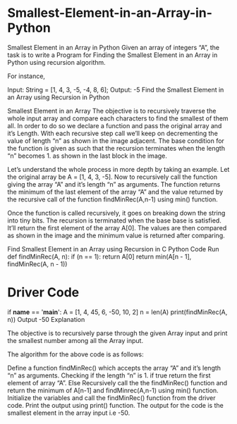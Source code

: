 # Smallest-Element-in-an-Array-in-Python

Smallest Element in an Array in Python
Given an array of integers “A”, the task is to write a Program for Finding the Smallest Element in an Array in Python using recursion algorithm.

For instance,

Input: String = [1, 4, 3, -5, -4, 8, 6];
Output: -5
Find the Smallest Element in an Array using Recursion in Python

Smallest Element in an Array 
The objective is to recursively traverse the whole input array and compare each characters to find the smallest of them all. In order to do so we declare a function and pass the original array and it’s Length. With each recursive step call we’ll keep on decrementing the value of length “n” as shown in the image adjacent. The base condition for the function is given as such that the recursion terminates when the length “n”  becomes  1. as shown in the last block in the image.

Let’s understand the whole process in more depth by taking an example. Let the original array be A = [1, 4, 3, -5]. Now to recursively call the function giving the array “A” and it’s length “n” as arguments. The function returns the minimum of the last element of the array “A” and the value returned by the recursive call of the function findMinRec(A,n-1) using min() function.

Once the function is called recursively, it goes on breaking down the string into tiny bits. The recursion is terminated when the base base is satisfied. It’ll return the first element of the array A[0]. The values are then compared as shown in the image and the minimum value is returned after comparing. 

Find Smallest Element in an Array using Recursion in C
Python Code
Run
def findMinRec(A, n):
    if (n == 1):
        return A[0]
    return min(A[n - 1], findMinRec(A, n - 1))
 
# Driver Code
if __name__ == '__main__':
    A = [1, 4, 45, 6, -50, 10, 2]
    n = len(A)
    print(findMinRec(A, n))
Output
-50
Explanation

The objective is to recursively parse through the given Array input and print the smallest number among all the Array input.

The algorithm for the above code is as follows:

Define a function findMinRec() which accepts the array “A” and it’s length “n” as arguments.
Checking if the length “n” is 1. if true return the first element of array “A”.
Else Recursively call the the findMinRec() function and return the minimum of A[n-1] and findMinrec(A,n-1) using min() function.
Initialize the variables and call the findMinRec() function from the driver code.
Print the output using print() function.
The output for the code is the smallest element in the array input i.e -50.
